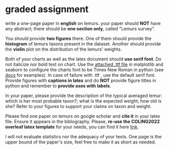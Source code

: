 # graded assignment
write a one-page paper in **english** on lemurs. your paper should **NOT** have any abstract; there should be **one section only**, called "Lemurs survey".

You should provide **two figures** there. One of them should provide the **histogram** of lemurs taxons present in the dataset. Another should provide the **violin** plot on the distribution of the lemurs' weights.

Both of your charts as well as the latex document should **use serif font**. Do not italicize nor bold text on chart.
Use the [attached .ttf file](https://github.com/oserikov/py4viz_assignment/blob/master/Times%20New%20Roman.ttf) in matplotlib and seaborn to configure the charts font to be Times New Roman in python (see [docs](https://matplotlib.org/stable/gallery/text_labels_and_annotations/font_file.html) for examples). 
In case of failure with .ttf , use the default serif font. 
Provide figures with **captions in latex** and do **NOT** provide figure titles in python and remember to **provide axes with labels**.

In your paper, please provide the description of the typical averaged lemur: which is her most probable taxon?; what is the expected weight; how old is she? Refer to your figures to support your claims on taxon and weight.

Please find one paper on lemurs on google scholar and **cite it** in your latex file. Ensure it appears in the biblography.
Please, **re-use the COLING2022 overleaf latex template** for your needs, you can find it here [link](https://coling2022.org/Submission).


I will not evaluate statistics nor the adequacy of your texts. One page is the upper bound of the paper's size, feel free to make it as short as needed.
